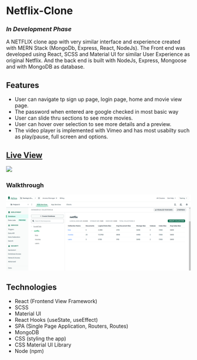 # Netflix-Clone

### *In Development Phase*

A NETFLIX clone app with very similar interface and experience created with MERN Stack (MongoDb, Express, React, NodeJs). The Front end was developed using React, SCSS and Material UI for similar User Experience as original Netflix. And the back end is built with NodeJs, Express, Mongoose and with MongoDB as database.

## Features

- User can navigate tp sign up page, login page, home and movie view page.
- The password when entered are google checked in most basic way
- User can slide thru sections to see more movies.
- User can hover over selection to see more details and a preview.
- The video player is implemented with Vimeo and has most usabilty such as play/pause, full screen and options.

## [Live View](https://netflix-clone-front.onrender.com/)
![](client/media/nextflix.gif)

### Walkthrough
![caption](client/media/mongoDb.png)
## Technologies

- React (Frontend View Framework)
- SCSS
- Material UI
- React Hooks (useState, useEffect)
- SPA (Single Page Application, Routers, Routes)
- MongoDB
- CSS (styling the app)
- CSS Material UI Library
- Node (npm)
